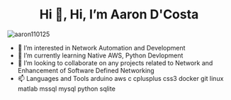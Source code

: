 <h1 align="center">Hi 👋, Hi, I’m Aaron D'Costa</h1>

<p align="left"> <img src="https://komarev.com/ghpvc/?username=aaron110125&label=Profile%20views&color=0e75b6&style=flat" alt="aaron110125" /> </p>


- 👀 I’m interested in Network Automation and Development
- 🌱 I’m currently learning Native AWS, Python Devlopment
- 💞️ I’m looking to collaborate on any projects related to Network and Enhancement of Software Defined Networking
- 📫 Languages and Tools
arduino aws c cplusplus css3 docker git  linux matlab mssql mysql python sqlite 


<!---
aaron110125/aaron110125 is a ✨ special ✨ repository because its `README.md` (this file) appears on your GitHub profile.
You can click the Preview link to take a look at your changes.
--->

